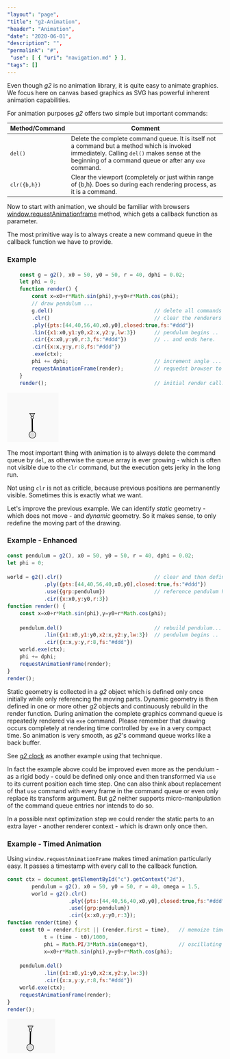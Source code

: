 ```yaml
---
"layout": "page",
"title": "g2-Animation",
"header": "Animation",
"date": "2020-06-01",
"description": "",
"permalink": "#",
 "use": [ { "uri": "navigation.md" } ],
"tags": []
---
```


Even though _g2_ is no animation library, it is quite easy to animate graphics. We focus here on canvas based graphics
as SVG has powerful inherent animation capabilities.

For animation purposes _g2_ offers two simple but important commands:

Method/Command | Comment
-------- |-------
`del()` | Delete the complete command queue. It is itself not a command but a method which is invoked immediately. Calling `del()` makes sense at the beginning of a command queue or after any `exe` command.
`clr({b,h})` | Clear the viewport (completely or just within range of {b,h}. Does so during each rendering process, as it is a command.

Now to start with animation, we should be familiar with browsers [window.requestAnimationframe](https://developer.mozilla.org/en-US/docs/Web/API/window/requestAnimationFrame)
method, which gets a callback function as parameter.

The most primitive way is to always create a new command queue in the callback function we have to provide.

### Example
```javascript
    const g = g2(), x0 = 50, y0 = 50, r = 40, dphi = 0.02;
    let phi = 0;
    function render() {
        const x=x0+r*Math.sin(phi),y=y0+r*Math.cos(phi);
        // draw pendulum ...
        g.del()                                 // delete all commands in the queue ...
        .clr()                                  // clear the renderers viewport ...
        .ply({pts:[44,40,56,40,x0,y0],closed:true,fs:"#ddd"})
        .lin({x1:x0,y1:y0,x2:x,y2:y,lw:3})      // pendulum begins ..
        .cir({x:x0,y:y0,r:3,fs:"#ddd"})         // .. and ends here.
        .cir({x:x,y:y,r:8,fs:"#ddd"})
        .exe(ctx);
        phi += dphi;                            // increment angle ...
        requestAnimationFrame(render);          // requedst browser to call 'render' again ...
    }
    render();                                   // initial render call.
```
![anim-1](img/anim-1.gif)

The most important thing with animation is to always delete the command queue by `del`, as otherwise the queue array is
ever growing - which is often not visible due to the `clr` command, but the execution gets jerky in the long run.

Not using `clr` is not as criticle, because previous positions are permanently visible. Sometimes this is exactly
what we want.

Let's improve the previous example. We can identify _static_ geometry - which does not move - and _dynamic_ geometry.
So it makes sense, to only redefine the moving part of the drawing.

### Example - Enhanced
```javascript
const pendulum = g2(), x0 = 50, y0 = 50, r = 40, dphi = 0.02;
let phi = 0;

world = g2().clr()                              // clear and then define static world
            .ply({pts:[44,40,56,40,x0,y0],closed:true,fs:"#ddd"})
            .use({grp:pendulum})                // reference pendulum here...
            .cir({x:x0,y:y0,r:3})
function render() {
    const x=x0+r*Math.sin(phi),y=y0+r*Math.cos(phi);

    pendulum.del()                              // rebuild pendulum...
            .lin({x1:x0,y1:y0,x2:x,y2:y,lw:3})  // pendulum begins ..
            .cir({x:x,y:y,r:8,fs:"#ddd"})
    world.exe(ctx);
    phi += dphi;
    requestAnimationFrame(render);
}
render();
```
Static geometry is collected in a _g2_ object which is defined only once initially while only referencing
the moving parts. Dynamic geometry is then defined in one or more other _g2_ objects and continuously rebuild
in the render function. During animation the complete graphics command queue is repeatedly rendered via `exe`
command. Please remember that drawing occurs completely at rendering time controlled by `exe` in a very compact
time. So animation is very smooth, as _g2_'s command queue works like a back buffer.

See [_g2_ clock](https://github.com/goessner/g2/blob/master/sample/wiki-samples/clock.html) as another example using that technique.

In fact the example above could be improved even more as the pendulum - as a rigid body - could be defined only once
and then transformed via `use` to its current position each time step. One can also think about replacement of that
`use` command with every frame in the command queue or even only replace its transform argument. But _g2_ neither
supports micro-manipulation of the command queue entries nor intends to do so.

In a possible next optimization step we could render the static parts to an extra layer - another renderer context -
which is drawn only once then.

### Example - Timed Animation

Using `window.requestAnimationFrame` makes timed animation particularly easy. It passes a timestamp with every call
to the callback function.

```javascript
const ctx = document.getElementById("c").getContext("2d"),
        pendulum = g2(), x0 = 50, y0 = 50, r = 40, omega = 1.5,
        world = g2().clr()
                    .ply({pts:[44,40,56,40,x0,y0],closed:true,fs:"#ddd"})
                    .use({grp:pendulum})
                    .cir({x:x0,y:y0,r:3});
function render(time) {
    const t0 = render.first || (render.first = time),   // memoize time at first call ...
            t = (time - t0)/1000,
            phi = Math.PI/3*Math.sin(omega*t),          // oscillating equation...
            x=x0+r*Math.sin(phi),y=y0+r*Math.cos(phi);

    pendulum.del()
            .lin({x1:x0,y1:y0,x2:x,y2:y,lw:3})
            .cir({x:x,y:y,r:8,fs:"#ddd"})
    world.exe(ctx);
    requestAnimationFrame(render);
}
render();
```
![anim-3](img/anim-3.gif)
